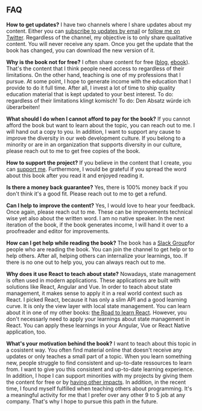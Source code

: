 ## FAQ

**How to get updates?** I have two channels where I share updates about my content. Either you can [subscribe to updates by email](https://www.getrevue.co/profile/rwieruch) or [follow me on Twitter](https://twitter.com/rwieruch). Regardless of the channel, my objective is to only share qualitative content. You will never receive any spam. Once you get the update that the book has changed, you can download the new version of it.

**Why is the book not for free?** I often share content  for free ([blog](https://www.robinwieruch.de/), [ebook](https://www.robinwieruch.de/the-road-to-learn-react/)). That's the content that I think people need access to regardless of their limitations. On the other hand, teaching is one of my professions that I pursue. At some point, I hope to generate income with the education that I provide to do it full time. After all, I invest a lot of time to ship quality education material that is kept updated to your best interest. To do: regardless of their limitations klingt komisch! To do: Den Absatz würde ich überarbeiten!

**What should I do when I cannot afford to pay for the book?** If you cannot afford the book but want to learn about the topic, you can reach out to me. I will hand out a copy to you. In addition, I want to support any cause to improve the diversity in our web development culture. If you belong to a minority or are in an organization that supports diversity in our culture, please reach out to me to get free copies of the book.

**How to support the project?** If you believe in the content that I create, you can [support me](https://www.robinwieruch.de/about/). Furthermore, I would be grateful if you spread the word about this book after you read it and enjoyed reading it.

**Is there a money back guarantee?** Yes, there is 100% money back if you don't think it's a good fit. Please reach out to me to get a refund.

**Can I help to improve the content?** Yes, I would love to hear your feedback. Once again, please reach out to me. These can be improvements technical wise yet also about the written word. I am no native speaker. In the next iteration of the book, if the book generates income, I will hand it over to a proofreader and editor for improvements.

**How can I get help while reading the book?** The book has a [Slack Group](https://slack-the-road-to-learn-react.wieruch.com/)for people who are reading the book. You can join the channel to get help or to help others. After all, helping others can internalize your learnings, too. If there is no one out to help you, you can always reach out to me.

**Why does it use React to teach about state?** Nowadays, state management is often used in modern applications. These applications are built with solutions like React, Angular and Vue. In order to teach about state management, it makes sense to apply it in a real world context such as React. I picked React, because it has only a slim API and a good learning curve. It is only the view layer with local state management. You can learn about it in one of my other books: [the Road to learn React](https://www.robinwieruch.de/the-road-to-learn-react/). However, you don't necessarly need to apply your learnings about state management in React. You can apply these learnings in your Angular, Vue or React Native application, too.

**What's your motivation behind the book?** I want to teach about this topic in a cosistent way. You often find material online that doesn't receive any updates or only teaches a small part of a topic. When you learn something new, people struggle to find consistent and up-to-date ressources to learn from. I want to give you this consistent and up-to-date learning experience. In addition, I hope I can support minorities with my projects by giving them the content for free or by [having other impacts](https://www.robinwieruch.de/giving-back-by-learning-react/). In addition, in the recent time, I found myself fulfilled when teaching others about programming. It's a meaningful activity for me that I prefer over any other 9 to 5 job at any company. That's why I hope to pursue this path in the future.